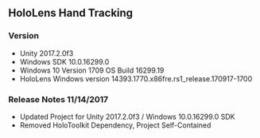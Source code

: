 ## HoloLens Hand Tracking

### Version

- Unity 2017.2.0f3
- Windows SDK 10.0.16299.0
- Windows 10 Version 1709 OS Build 16299.19
- HoloLens Windows version	14393.1770.x86fre.rs1_release.170917-1700

### Release Notes 11/14/2017
- Updated Project for Unity 2017.2.0f3 / Windows 10.0.16299.0 SDK
- Removed HoloToolkit Dependency,  Project Self-Contained
